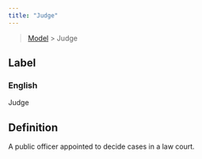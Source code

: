 ```yaml
---
title: "Judge"
---
```


> [Model](../../) > Judge

## Label

### English
Judge


## Definition
A public officer appointed to decide cases in a law court. 


    

